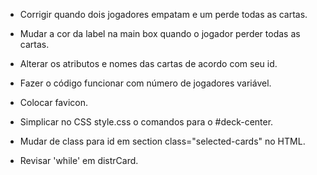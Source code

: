 - Corrigir quando dois jogadores empatam e um perde todas as cartas.
- Mudar a cor da label na main box quando o jogador perder todas as cartas.
- Alterar os atributos e nomes das cartas de acordo com seu id.
- Fazer o código funcionar com número de jogadores variável.

- Colocar favicon.
- Simplicar no CSS style.css o comandos para o #deck-center.
- Mudar de class para id em section class="selected-cards" no HTML.
- Revisar 'while' em distrCard.